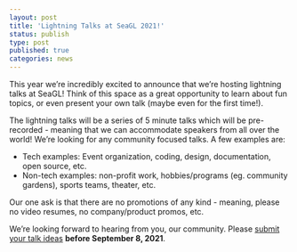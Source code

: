 ```yaml
---
layout: post
title: 'Lightning Talks at SeaGL 2021!'
status: publish
type: post
published: true
categories: news
---
```


This year we’re incredibly excited to announce that we’re hosting lightning talks at SeaGL!
Think of this space as a great opportunity to learn about fun topics,
or even present your own talk (maybe even for the first time!). 

The lightning talks will be a series of 5 minute talks which will be pre-recorded - meaning
that we can accommodate speakers from all over the world!
We’re looking for any community focused talks.
A few examples are:

* Tech examples: Event organization, coding, design, documentation, open source, etc. 
* Non-tech examples: non-profit work, hobbies/programs (eg. community gardens), sports teams, theater, etc.

Our one ask is that there are no promotions of any kind - meaning, please no video resumes, no company/product promos, etc. 

We’re looking forward to hearing from you, our community. Please [submit your talk ideas](https://forms.gle/3iVpzavUxmjLTXmm8) **before September 8, 2021**.
